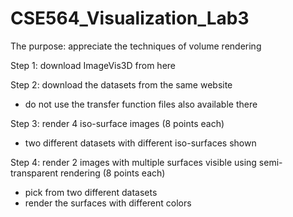 # CSE564_Visualization_Lab3

The purpose: appreciate the techniques of volume rendering

Step 1: download ImageVis3D from here

Step 2: download the datasets from the same website
  - do not use the transfer function files also available there

Step 3: render 4 iso-surface images (8 points each)
  - two different datasets with different iso-surfaces shown

Step 4: render 2 images with multiple surfaces visible using semi-transparent rendering (8 points each)
  - pick from two different datasets
  - render the surfaces with different colors
